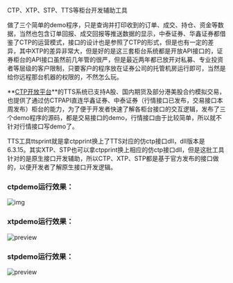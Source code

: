 CTP、XTP、STP、TTS等柜台开发辅助工具

做了三个简单的demo程序，只是查询并打印收到的订单、成交、持仓、资金等数据，当然也包含订单回报、成交回报等推送数据的显示，中泰证券、华鑫证券都借鉴了CTP的运营模式，接口的设计也是参照了CTP的形式，但是也有一定的差异，其中XTP的差异非常大，但是好的是这三套柜台系统都是开放API接口的，证券柜台的API接口虽然前几年管的很严，但是最近两年都已放开对私募、专业投资者等层级的客户限制，只要客户的程序放在证券公司的托管机房运行即可，当然是给你远程那台机器的权限的，不然怎么玩。

**[CTP开放平台](https://link.zhihu.com/?target=https%3A//github.com/krenx1983/openctp)**的TTS系统已支持A股、国内期货及部分港美股合约模拟交易，也提供了通过仿CTPAPI直连华鑫证券、中泰证券（行情接口已发布，交易接口本周发布）柜台的能力，为了便于开发者快速了解各柜台接口的交互逻辑，发布了三个demo程序的源码，都是交易接口的demo，行情接口由于比较简单，所以就不针对行情接口写demo了。

TTS工具ttsprint就是拿ctpprint换上了TTS对应的仿ctp接口dll，dll版本是6.3.15。其实XTP、STP也可以拿ctpprint换上相应的仿ctp接口dll，但是这批工具针对的是原生接口开发辅助，所以CTP、XTP、STP都是基于官方发布的接口做的，以便开发者了解原生接口开发逻辑。

### ctpdemo运行效果：

![img](https://pic1.zhimg.com/80/v2-56b9e17d7c94fffbb2c7c9aa77957f04_720w.jpg)

### xtpdemo运行效果：

![preview](https://pic2.zhimg.com/v2-fd47d5973ee93ecf91172238b4a5c555_r.jpg)

### stpdemo运行效果：

![preview](https://pic2.zhimg.com/v2-39dfa038c414e5a39312a16aaa9bf09d_r.jpg)


